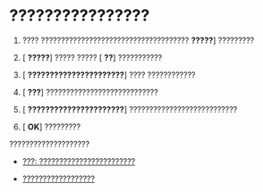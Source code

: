 
# ????????????????

1. ???? ????????????????????????????????????? **?????**] ?????????
    
2. [ **?????**] ????? ????? [ **??**] ???????????
    
3. [ **??????????????????????**] ???? ????????????
    
4. [ **???**] ????????????????????????????
    
5. [ **??????????????????????**] ???????????????????????????
    
6. [ **OK**] ?????????
    
????????????????????

- [???: ????????????????????????](1af5eea4-62ec-6784-889f-1527a5e53694.md)
    
- [??????????????????](7e23ff38-1fa8-a34e-99bb-bf1e651efd9b.md)
    

